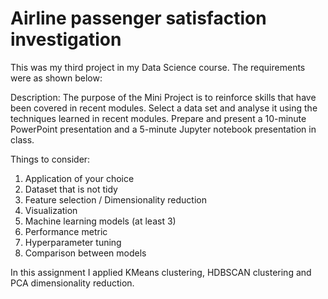 # Airline passenger satisfaction investigation

This was my third project in my Data Science course. The requirements were as shown below:

Description:
The purpose of the Mini Project is to reinforce skills that have been covered in recent modules. Select a data set and analyse it using the techniques learned in recent modules. Prepare and present a 10-minute PowerPoint presentation and a 5-minute Jupyter notebook presentation in class.

Things to consider:
1. Application of your choice
2. Dataset that is not tidy
3. Feature selection / Dimensionality reduction
4. Visualization
5. Machine learning models (at least 3)
6. Performance metric
7. Hyperparameter tuning
8. Comparison between models

In this assignment I applied KMeans clustering, HDBSCAN clustering and PCA dimensionality reduction.

